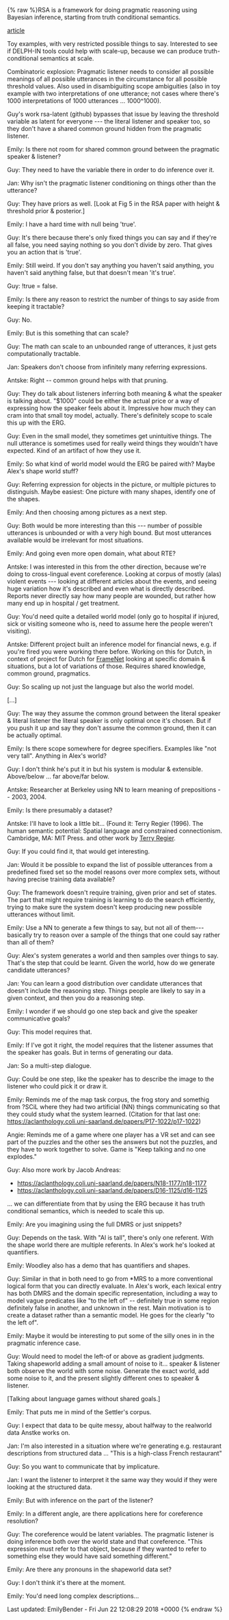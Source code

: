 {% raw %}RSA is a framework for doing pragmatic reasoning using Bayesian
inference, starting from truth conditional semantics.

[article](https://www.sciencedirect.com/science/article/pii/S136466131630122X)

Toy examples, with very restricted possible things to say. Interested to
see if DELPH-IN tools could help with scale-up, because we can produce
truth-conditional semantics at scale.

Combinatoric explosion: Pragmatic listener needs to consider all
possible meanings of all possible utterances in the circumstance for all
possible threshold values. Also used in disambiguiting scope ambiguities
(also in toy example with two interpretations of one utterance; not
cases where there's 1000 interpretations of 1000 utterances ...
1000^1000).

Guy's work rsa-latent (github) bypasses that issue by leaving the
threshold variable as latent for everyone --- the literal listener and
speaker too, so they don't have a shared common ground hidden from the
pragmatic listener.

Emily: Is there not room for shared common ground between the pragmatic
speaker & listener?

Guy: They need to have the variable there in order to do inference over
it.

Jan: Why isn't the pragmatic listener conditioning on things other than
the utterance?

Guy: They have priors as well. \[Look at Fig 5 in the RSA paper with
height & threshold prior & posterior.\]

Emily: I have a hard time with null being 'true'.

Guy: It's there because there's only fixed things you can say and if
they're all false, you need saying nothing so you don't divide by zero.
That gives you an action that is 'true'.

Emily: Still weird. If you don't say anything you haven't said anything,
you haven't said anything false, but that doesn't mean 'it's true'.

Guy: !true = false.

Emily: Is there any reason to restrict the number of things to say aside
from keeping it tractable?

Guy: No.

Emily: But is this something that can scale?

Guy: The math can scale to an unbounded range of utterances, it just
gets computationally tractable.

Jan: Speakers don't choose from infinitely many referring expressions.

Antske: Right -- common ground helps with that pruning.

Guy: They do talk about listeners inferring both meaning & what the
speaker is talking about. "$1000" could be either the actual price or a
way of expressing how the speaker feels about it. Impressive how much
they can cram into that small toy model, actually. There's definitely
scope to scale this up with the ERG.

Guy: Even in the small model, they sometimes get unintuitive things. The
null utterance is sometimes used for really weird things they wouldn't
have expected. Kind of an artifact of how they use it.

Emily: So what kind of world model would the ERG be paired with? Maybe
Alex's shape world stuff?

Guy: Referring expression for objects in the picture, or multiple
pictures to distinguish. Maybe easiest: One picture with many shapes,
identify one of the shapes.

Emily: And then choosing among pictures as a next step.

Guy: Both would be more interesting than this --- number of possible
utterances is unbounded or with a very high bound. But most utterances
available would be irrelevant for most situations.

Emily: And going even more open domain, what about RTE?

Antske: I was interested in this from the other direction, because we're
doing to cross-lingual event coreference. Looking at corpus of mostly
(alas) violent events --- looking at different articles about the
events, and seeing huge variation how it's described and even what is
directly described. Reports never directly say how many people are
wounded, but rather how many end up in hospital / get treatment.

Guy: You'd need quite a detailed world model (only go to hospital if
injured, sick or visiting someone who is, need to assume here the people
weren't visiting).

Antske: Different project built an inference model for financial news,
e.g. if you're fired you were working there before. Working on this for
Dutch, in context of project for Dutch for [FrameNet](/FrameNet) looking
at specific domain & situations, but a lot of variations of those.
Requires shared knowledge, common ground, pragmatics.

Guy: So scaling up not just the language but also the world model.

\[...\]

Guy: The way they assume the common ground between the literal speaker &
literal listener the literal speaker is only optimal once it's chosen.
But if you push it up and say they don't assume the common ground, then
it can be actually optimal.

Emily: Is there scope somewhere for degree specifiers. Examples like
"not very tall". Anything in Alex's world?

Guy: I don't think he's put it in but his system is modular &
extensible. Above/below ... far above/far below.

Antske: Researcher at Berkeley using NN to learn meaning of prepositions
-- 2003, 2004.

Emily: Is there presumably a dataset?

Antske: I'll have to look a little bit... (Found it: Terry Regier
(1996). The human semantic potential: Spatial language and constrained
connectionism. Cambridge, MA: MIT Press. and other work by [Terry
Regier](http://lclab.berkeley.edu/publications.php).

Guy: If you could find it, that would get interesting.

Jan: Would it be possible to expand the list of possible utterances from
a predefined fixed set so the model reasons over more complex sets,
without having precise training data available?

Guy: The framework doesn't require training, given prior and set of
states. The part that might require training is learning to do the
search efficiently, trying to make sure the system doesn't keep
producing new possible utterances without limit.

Emily: Use a NN to generate a few things to say, but not all of
them---basically try to reason over a sample of the things that one
could say rather than all of them?

Guy: Alex's system generates a world and then samples over things to
say. That's the step that could be learnt. Given the world, how do we
generate candidate utterances?

Jan: You can learn a good distribution over candidate utterances that
doesn't include the reasoning step. Things people are likely to say in a
given context, and then you do a reasoning step.

Emily: I wonder if we should go one step back and give the speaker
communicative goals?

Guy: This model requires that.

Emily: If I've got it right, the model requires that the listener
assumes that the speaker has goals. But in terms of generating our data.

Jan: So a multi-step dialogue.

Guy: Could be one step, like the speaker has to describe the image to
the listener who could pick it or draw it.

Emily: Reminds me of the map task corpus, the frog story and somethig
from ?SCiL where they had two artificial (NN) things communicating so
that they could study what the system learned. (Citation for that last
one:
<https://aclanthology.coli.uni-saarland.de/papers/P17-1022/p17-1022>)

Angie: Reminds me of a game where one player has a VR set and can see
part of the puzzles and the other ses the answers but not the puzzles,
and they have to work together to solve. Game is "Keep talking and no
one explodes."

Guy: Also more work by Jacob Andreas:

- <https://aclanthology.coli.uni-saarland.de/papers/N18-1177/n18-1177>
- <https://aclanthology.coli.uni-saarland.de/papers/D16-1125/d16-1125>

... we can differentiate from that by using the ERG because it has truth
conditional semantics, which is needed to scale this up.

Emily: Are you imagining using the full DMRS or just snippets?

Guy: Depends on the task. With "Al is tall", there's only one referent.
With the shape world there are multiple referents. In Alex's work he's
looked at quantifiers.

Emily: Woodley also has a demo that has quantifiers and shapes.

Guy: Similar in that in both need to go from \*MRS to a more
conventional logical form that you can directly evaluate. In Alex's
work, each lexical entry has both DMRS and the domain specific
representation, including a way to model vague predicates like "to the
left of" -- definitely true in some region definitely false in another,
and unknown in the rest. Main motivation is to create a dataset rather
than a semantic model. He goes for the clearly "to the left of".

Emily: Maybe it would be interesting to put some of the silly ones in in
the pragmatic inference case.

Guy: Would need to model the left-of or above as gradient judgments.
Taking shapeworld adding a small amount of noise to it... speaker &
listener both observe the world with some noise. Generate the exact
world, add some noise to it, and the present slightly different ones to
speaker & listener.

\[Talking about language games without shared goals.\]

Emily: That puts me in mind of the Settler's corpus.

Guy: I expect that data to be quite messy, about halfway to the
realworld data Anstke works on.

Jan: I'm also interested in a situation where we're generating e.g.
restaurant descriptions from structured data ... "This is a high-class
French restaurant"

Guy: So you want to communicate that by implicature.

Jan: I want the listener to interpret it the same way they would if they
were looking at the structured data.

Emily: But with inference on the part of the listener?

Emily: In a different angle, are there applications here for coreference
resolution?

Guy: The coreference would be latent variables. The pragmatic listener
is doing inference both over the world state and that coreference. "This
expression must refer to that object, because if they wanted to refer to
something else they would have said something different."

Emily: Are there any pronouns in the shapeworld data set?

Guy: I don't think it's there at the moment.

Emily: You'd need long complex descriptions...

Last updated: EmilyBender - Fri Jun 22 12:08:29 2018 +0000
{% endraw %}